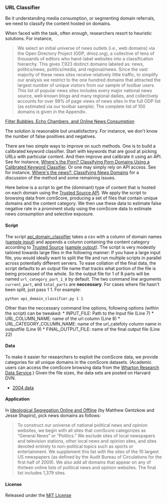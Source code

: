 ### URL Classifier

Be it understanding media consumption, or segmenting domain referrals, we need to classify the content hosted on domains. 

When faced with the task, often enough, researchers resort to heuristic solutions. For instance, 

> We select an initial universe of news outlets (i.e., web domains) via the Open Directory Project (ODP, dmoz.org), a collective of tens of thousands of editors who hand-label websites into a classification hierarchy. This gives 7,923 distinct domains labeled as: news, politics/news, politics/media, and regional/news. Since the vast majority of these news sites receive relatively little traffic, to simplify our analysis we restrict to the one hundred domains that attracted the largest number of unique visitors from our sample of toolbar users. This list of popular news sites includes every major national news source, well-known blogs and many regional dailies, and collectively accounts for over 98% of page views of news sites in the full ODP list (as estimated via our toolbar sample). The complete list of 100 domains is given in the Appendix.

[Filter Bubbles, Echo Chambers, and Online News Consumption](https://5harad.com/papers/bubbles.pdf)

The solution is reasonable but unsatisfactory. For instance, we don't know the number of false positives and negatives. 

There are two simple ways to improve on such methods. One is to build a calibrated keyword classifier. Start with keywords that are good at picking URLs with particular content. And then improve and calibrate it using an API. See for instance, [Where's the Porn? Classifying Porn Domains Using a Calibrated Keyword Classifier](http://gbytes.gsood.com/2015/07/23/wheres-the-porn-classifying-porn-domains-using-a-calibrated-keyword-classifier/). Or one may simply rely on API access. See for instance, [Where's the news?: Classifying News Domains](http://gbytes.gsood.com/2015/07/23/wheres-the-news-classifying-news-domains/) for a discussion of the method and some remaining issues. 

Here below is a script to get the (dominant) type of content that is hosted on each domain using the [Trusted Source API](http://www.trustedsource.org/en/feedback/url). We apply the script to browsing data from comScore, producing a set of files that contain unique domains and the content category. We then use these data to estimate false negative rate in a prominent study using the comScore data to estimate news consumption and selective exposure. 

#### Script

The script [api_domain_classifier](api_domain_classifier.py) takes a csv with a column of domain names ([sample input](sample_in.csv)) and appends a column containing the content category according to [Trusted Source](http://www.trustedsource.org/en/feedback/url) ([sample output](sample_out.csv)). The script is very modestly tailored towards large files in the following manner: If you have a large input file, you would ideally want to split the file and run multiple scripts in parallel across potentially different servers. To ease collation of the final data, the script defaults to an output file name that tracks what portion of the file is being processed of the whole. So the output file for 1 of 8 parts will be named `url_category_part_1_8` by default. The two command line arguments `current_part`, and `total_parts` are **neccessary**. For cases where file hasn't been split, just pass 1 1. For example:
```
python api_domain_classifier.py 1 1  
```
Other than the neccessary command line options, following options (within the script) can be tweaked: 
	* INPUT_FILE: Path to the Input file (Line 7)
	* URL_COLUMN_NAME: name of the url column (Line 8)
	* URL_CATEGORY_COLUMN_NAME: name of the url_catefoty column name in outputfile (Line 9)
	* FINAL_OUTPUT_FILE: name of the final output file (Line 22)

#### Data

To make it easier for researchers to exploit the comScore data, we provide categories for all unique domains in the comScore datasets. (Academic users can access the comScore browsing data from the [Wharton Research Data Service](https://wrds-web.wharton.upenn.edu/wrds/ds/comscore/index.cfm?).) Given the file sizes, the data sets are posted on Harvard DVN.

* [2004 data]()

#### Application

In [Ideological Segregation Online and Offline](http://www.nber.org/papers/w15916) (by Matthew Gentzkow and Jesse Shapiro), pick news domains as follows:

> To construct our universe of national political news and opinion websites, we begin with all sites that comScore categorizes as “General News” or “Politics.” We exclude sites of local newspapers and television stations, other local news and opinion sites, and sites devoted entirely to non-political topics such as sports or entertainment. We supplement this list with the sites of the 10 largest US newspapers (as defined by the Audit Bureau of Circulations for the first half of 2009).
We also add all domains that appear on any of thirteen online lists of political news and opinion websites. The final list includes 1,379 sites.

#### License

Released under the [MIT License](License.md)

